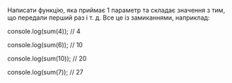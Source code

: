 Написати функцію, яка приймає 1 параметр та складає значення з тим, що передали перший раз і т. д. Все це із замиканнями, наприклад:

console.log(sum(4)); // 4

console.log(sum(6)); // 10

console.log(sum(10)); // 20

console.log(sum(7)); // 27